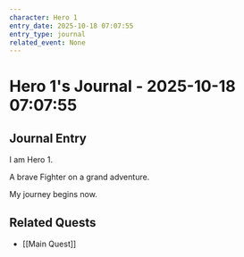 ```yaml
---
character: Hero 1
entry_date: 2025-10-18 07:07:55
entry_type: journal
related_event: None
---
```


# Hero 1's Journal - 2025-10-18 07:07:55

## Journal Entry

I am Hero 1.

A brave Fighter on a grand adventure.

My journey begins now.





## Related Quests
- [[Main Quest]]

